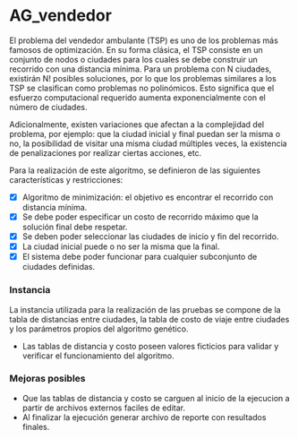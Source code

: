 # AG_vendedor
El problema del vendedor ambulante (TSP) es uno de los problemas más famosos de optimización. En su forma clásica, el TSP consiste en un conjunto de nodos o ciudades para los cuales se debe construir un recorrido con una distancia mínima. Para un problema con N ciudades, existirán N! posibles soluciones, por lo que los problemas similares a los TSP se clasifican como problemas no polinómicos. Esto significa que el esfuerzo computacional requerido aumenta exponencialmente con el número de ciudades.

Adicionalmente, existen variaciones que afectan a la complejidad del problema, por ejemplo: que la ciudad inicial y final puedan ser la misma o no, la posibilidad de visitar una misma ciudad múltiples veces, la existencia de penalizaciones por realizar ciertas acciones, etc.

Para la realización de este algoritmo, se definieron de las siguientes características y restricciones:
- [x] Algoritmo de minimización: el objetivo es encontrar el recorrido con distancia mínima.
- [x] Se debe poder especificar un costo de recorrido máximo que la solución final debe respetar.
- [x] Se deben poder seleccionar las ciudades de inicio y fin del recorrido.
- [x] La ciudad inicial puede o no ser la misma que la final.
- [x] El sistema debe poder funcionar para cualquier subconjunto de ciudades definidas.

### Instancia
La instancia utilizada para la realización de las pruebas se compone de la tabla de distancias entre ciudades, la tabla de costo de viaje entre ciudades y los parámetros propios del algoritmo genético.
- Las tablas de distancia y costo poseen valores ficticios para validar y verificar el funcionamiento del algoritmo.

### Mejoras posibles
- Que las tablas de distancia y costo se carguen al inicio de la ejecucion a partir de archivos externos faciles de editar.
- Al finalizar la ejecución generar archivo de reporte con resultados finales.

